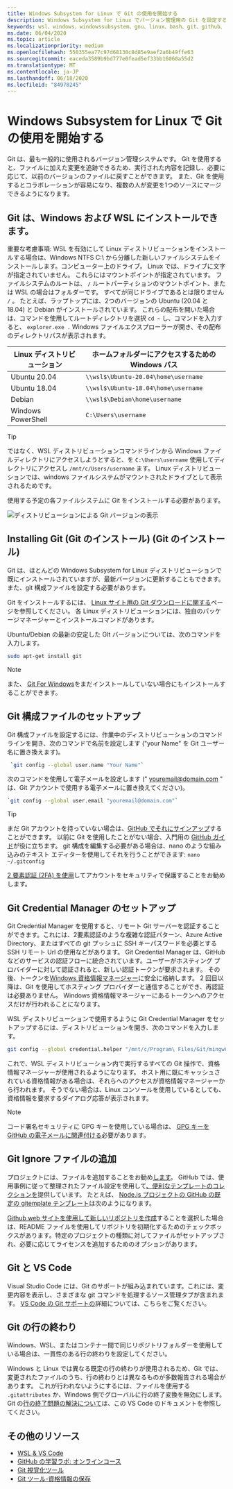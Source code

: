 ```yaml
---
title: Windows Subsystem for Linux で Git の使用を開始する
description: Windows Subsystem for Linux でバージョン管理用の Git を設定する方法について説明します。
keywords: wsl、windows、windowssubsystem、gnu、linux、bash、git、github、バージョン管理
ms.date: 06/04/2020
ms.topic: article
ms.localizationpriority: medium
ms.openlocfilehash: 550355ea77c97d68130c8d85e9aef2a6b49ffe63
ms.sourcegitcommit: eaceda3589b9bd777e0fead5ef33bb16060a55d2
ms.translationtype: MT
ms.contentlocale: ja-JP
ms.lasthandoff: 06/18/2020
ms.locfileid: "84978245"
---
```

# <a name="get-started-using-git-on-windows-subsystem-for-linux"></a>Windows Subsystem for Linux で Git の使用を開始する

Git は、最も一般的に使用されるバージョン管理システムです。 Git を使用すると、ファイルに加えた変更を追跡できるため、実行された内容を記録し、必要に応じて、以前のバージョンのファイルに戻すことができます。 また、Git を使用するとコラボレーションが容易になり、複数の人が変更を1つのソースにマージできるようになります。

## <a name="git-can-be-installed-on-windows-and-on-wsl"></a>Git は、Windows および WSL にインストールできます。

重要な考慮事項: WSL を有効にして Linux ディストリビューションをインストールする場合は、Windows NTFS C:\ から分離した新しいファイルシステムをインストールします。コンピューター上のドライブ。 Linux では、ドライブに文字が指定されていません。 これらにはマウントポイントが指定されています。 ファイルシステムのルートは、 `/` ルートパーティションのマウントポイント、または WSL の場合はフォルダーです。 すべてが同じドライブであるとは限りません `/` 。 たとえば、ラップトップには、2つのバージョンの Ubuntu (20.04 と 18.04) と Debian がインストールされています。 これらの配布を開いた場合は、コマンドを使用してルートディレクトリを選択 `cd ~` し、コマンドを入力すると、 `explorer.exe .` Windows ファイルエクスプローラーが開き、その配布のディレクトリパスが表示されます。

| Linux ディストリビューション | ホームフォルダーにアクセスするための Windows パス |
| ----------- | ----------- |
| Ubuntu 20.04 | `\\wsl$\Ubuntu-20.04\home\username` |
| Ubuntu 18.04 | `\\wsl$\Ubuntu-18.04\home\username` |
| Debian | `\\wsl$\Debian\home\username` |
| Windows PowerShell | `C:\Users\username` |

> [!TIP]
> ではなく、WSL ディストリビューションコマンドラインから Windows ファイルディレクトリにアクセスしようとすると、を `C:\Users\username` 使用してディレクトリにアクセスし `/mnt/c/Users/username` ます。 Linux ディストリビューションでは、windows ファイルシステムがマウントされたドライブとして表示されるためです。

使用する予定の各ファイルシステムに Git をインストールする必要があります。

![ディストリビューションによる Git バージョンの表示](../media/git-versions.gif)

## <a name="installing-git"></a>Installing Git (Git のインストール) (Git のインストール)

Git は、ほとんどの Windows Subsystem for Linux ディストリビューションで既にインストールされていますが、最新バージョンに更新することもできます。 また、git 構成ファイルを設定する必要があります。

Git をインストールするには、 [Linux サイト用の Git ダウンロードに関する](https://git-scm.com/download/linux)ページを参照してください。 各 Linux ディストリビューションには、独自のパッケージマネージャーとインストールコマンドがあります。

Ubuntu/Debian の最新の安定した GIt バージョンについては、次のコマンドを入力します。

```bash
sudo apt-get install git
```

> [!NOTE]
> また、 [Git For Windows](https://git-scm.com/download/win)をまだインストールしていない場合にもインストールすることができます。

## <a name="git-config-file-setup"></a>Git 構成ファイルのセットアップ

Git 構成ファイルを設定するには、作業中のディストリビューションのコマンドラインを開き、次のコマンドで名前を設定します ("your Name" を Git ユーザー名に置き換えます)。

```bash
 `git config --global user.name "Your Name"`
```

次のコマンドを使用して電子メールを設定します (" youremail@domain.com " は、Git アカウントで使用する電子メールに置き換えてください)。

```bash
`git config --global user.email "youremail@domain.com"`
```

> [!TIP]
> まだ Git アカウントを持っていない場合は、[GitHub でそれにサインアップ](https://github.com/join)することができます。 以前に Git を使用したことがない場合、入門用の [GitHub ガイド](https://guides.github.com/)が役に立ちます。 git 構成を編集する必要がある場合は、nano のような組み込みのテキスト エディターを使用してそれを行うことができます: `nano ~/.gitconfig`

[2 要素認証 (2FA) を使用](https://help.github.com/en/github/authenticating-to-github/securing-your-account-with-two-factor-authentication-2fa)してアカウントをセキュリティで保護することをお勧めします。

## <a name="git-credential-manager-setup"></a>Git Credential Manager のセットアップ

Git Credential Manager を使用すると、リモート Git サーバーを認証することができます。これには、2要素認証のような複雑な認証パターン、Azure Active Directory、またはすべての git プッシュに SSH キーパスワードを必要とする SSH リモート Url の使用などがあります。 Git Credential Manager は、GitHub などのサービスの認証フローに統合されています。ユーザーがホスティング プロバイダーに対して認証されると、新しい認証トークンが要求されます。 その後、トークンを[Windows 資格情報マネージャー](https://support.microsoft.com/help/4026814/windows-accessing-credential-manager)に安全に格納します。 2 回目以降は、Git を使用してホスティング プロバイダーと通信することができ、再認証は必要ありません。 Windows 資格情報マネージャーにあるトークンへのアクセスだけが行われることになります。

WSL ディストリビューションで使用するように Git Credential Manager をセットアップするには、ディストリビューションを開き、次のコマンドを入力します。

```Bash
git config --global credential.helper "/mnt/c/Program\ Files/Git/mingw64/libexec/git-core/git-credential-manager.exe"
```

これで、WSL ディストリビューション内で実行するすべての Git 操作で、資格情報マネージャーが使用されるようになります。 ホスト用に既にキャッシュされている資格情報がある場合は、それらへのアクセスが資格情報マネージャーから行われます。 そうでない場合は、Linux コンソールを使用しているとしても、資格情報を要求するダイアログ応答が表示されます。

> [!NOTE]
> コード署名セキュリティに GPG キーを使用している場合は、 [GPG キーを GitHub の電子メールに関連付ける](https://help.github.com/en/github/authenticating-to-github/associating-an-email-with-your-gpg-key)必要があります。

## <a name="adding-a-git-ignore-file"></a>Git Ignore ファイルの追加

プロジェクトには、ファイルを追加することをお勧め[します](https://help.github.com/en/articles/ignoring-files)。 GitHub では、使用事例に従って整理されたファイル設定を使用して[、便利なテンプレートのコレクションを](https://github.com/github/gitignore)提供しています。 たとえば、 [Node.js プロジェクトの GitHub の既定の gitemplate テンプレート](https://github.com/github/gitignore/blob/master/Node.gitignore)は次のようになります。

[Github web サイトを使用して新しいリポジトリを作成](https://help.github.com/articles/create-a-repo)することを選択した場合は、README ファイルを使用してリポジトリを初期化するためのチェックボックスがあります。特定のプロジェクトの種類に対してファイルがセットアップされ、必要に応じてライセンスを追加するためのオプションがあります。

## <a name="git-and-vs-code"></a>Git と VS Code

Visual Studio Code には、Git のサポートが組み込まれています。これには、変更内容を表示し、さまざまな git コマンドを処理するソース管理タブが含まれます。 [VS Code の Git サポートの](https://code.visualstudio.com/docs/editor/versioncontrol#_git-support)詳細については、こちらをご覧ください。

## <a name="git-line-endings"></a>Git の行の終わり

Windows、WSL、またはコンテナー間で同じリポジトリフォルダーを使用している場合は、一貫性のある行の終わりを設定してください。

Windows と Linux では異なる既定の行の終わりが使用されるため、Git では、変更されたファイルのうち、行の終わりとは異なるものが多数報告される場合があります。 これが行われないようにするには、ファイルを使用する `.gitattributes` か、Windows 側でグローバルに行の終了変換を無効にします。 Git の[行の終了問題の解決について](https://code.visualstudio.com/docs/remote/troubleshooting#_resolving-git-line-ending-issues-in-containers-resulting-in-many-modified-files)は、この VS Code のドキュメントを参照してください。

## <a name="additional-resources"></a>その他のリソース

* [WSL & VS Code](./wsl-vscode.md)
* [GitHub の学習ラボ: オンラインコース](https://lab.github.com/)
* [Git 視覚化ツール](http://git-school.github.io/visualizing-git/)
* [Git ツール-資格情報の保存](https://git-scm.com/book/it/v2/Git-Tools-Credential-Storage)
